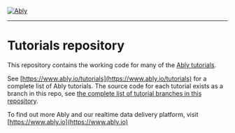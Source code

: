 [![Ably](https://s3.amazonaws.com/files.ably.io/logo-with-type.png)](https://www.ably.io)

---

# Tutorials repository

This repository contains the working code for many of the [Ably tutorials](https://www.ably.io/tutorials).

See [https://www.ably.io/tutorials](https://www.ably.io/tutorials) for a complete list of Ably tutorials. The source code for each tutorial exists as a branch in this repo, see [the complete list of tutorial branches in this repository](https://github.com/ably/tutorials/branches/all).

To find out more Ably and our realtime data delivery platform, visit [https://www.ably.io](https://www.ably.io)
